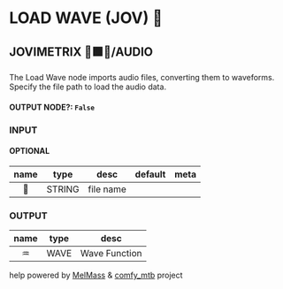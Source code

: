 # LOAD WAVE (JOV) 🎼

## JOVIMETRIX 🔺🟩🔵/AUDIO

The Load Wave node imports audio files, converting them to waveforms. Specify the file path to load the audio data.

#### OUTPUT NODE?: `False`

### INPUT

#### OPTIONAL

name | type | desc | default | meta
:---:|:---:|---|:---:|---
💾 | STRING | file name |  | 

### OUTPUT

name | type | desc
:---:|:---:|---
♒ | WAVE | Wave Function 

help powered by [MelMass](https://github.com/melMass) & [comfy_mtb](https://github.com/melMass/comfy_mtb) project